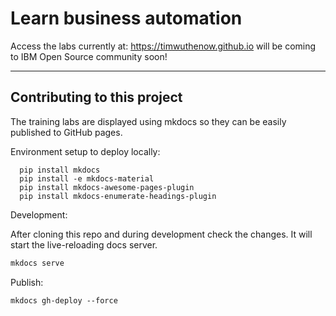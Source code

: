 # Learn business automation

Access the labs currently at: https://timwuthenow.github.io will be coming to IBM Open Source community soon!

---

## Contributing to this project

The training labs are displayed using mkdocs so they can be easily published to GitHub pages.

Environment setup to deploy locally:

~~~bin/bash
  pip install mkdocs
  pip install -e mkdocs-material
  pip install mkdocs-awesome-pages-plugin
  pip install mkdocs-enumerate-headings-plugin
~~~

Development:

After cloning this repo and during development check the changes. It will start the live-reloading docs server.

~~~bash
mkdocs serve
~~~

Publish:

~~~bin
mkdocs gh-deploy --force
~~~
